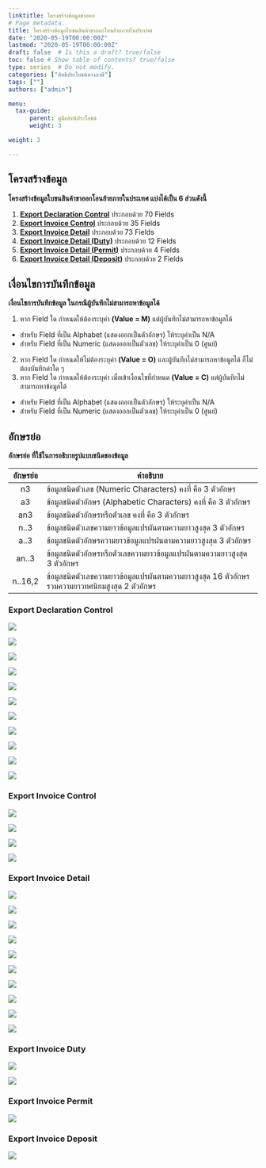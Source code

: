 ```yaml
---
linktitle: โครงสร้างข้อมูลขาออก
# Page metadata.
title: โครงสร้างข้อมูลใบขนสินค้าขาออกโอนย้ายภายในประเทศ 
date: "2020-05-19T00:00:00Z"
lastmod: "2020-05-19T00:00:00Z"
draft: false  # Is this a draft? true/false
toc: false # Show table of contents? true/false
type: series  # Do not modify.
categories: ["สิทธิประโยชน์ทางภาษี"]
tags: [""]
authors: ["admin"]

menu:
  tax-guide:
      parent: คู่มือสิทธิประโยชน์
      weight: 3

weight: 3

---
```



## โครงสร้างข้อมูล

**โครงสร้างข้อมูลใบขนสินค้าขาออกโอนย้ายภายในประเทศ แบ่งได้เป็น 6 ส่วนดังนี้**

1. [**Export Declaration Control**](#export-declaration-control)	ประกอบด้วย	70 Fields
2. [**Export Invoice Control**](#export-invoice-control)	ประกอบด้วย	35 Fields
3. [**Export Invoice Detail**](#export-invoice-detail)	ประกอบด้วย	73 Fields
4. [**Export Invoice Detail (Duty)**](#export-invoice-duty)	ประกอบด้วย	12 Fields
5. [**Export Invoice Detail (Permit)**](#export-invoice-permit)	ประกอบด้วย	 4 Fields
6. [**Export Invoice Detail (Deposit)**](#export-invoice-deposit)	ประกอบด้วย	 2 Fields

## เงื่อนไขการบันทึกข้อมูล

**เงื่อนไขการบันทึกข้อมูล ในกรณีผู้บันทึกไม่สามารถหาข้อมูลได้**

1. หาก Field ใด กำหนดให้ต้องระบุค่า **(Value = M)** แต่ผู้บันทึกไม่สามารถหาข้อมูลได้
- สำหรับ Field ที่เป็น Alphabet (แสดงออกเป็นตัวอักษร) ให้ระบุค่าเป็น N/A 
- สำหรับ Field ที่เป็น Numeric (แสดงออกเป็นตัวเลข) ให้ระบุค่าเป็น 0 (ศูนย์)
2. หาก Field ใด กำหนดให้ไม่ต้องระบุค่า **(Value = O)** และผู้บันทึกไม่สามารถหาข้อมูลได้ ก็ไม่ต้องบันทึกค่าใด ๆ 
3. หาก Field ใด กำหนดให้ต้องระบุค่า เมื่อเข้าเงื่อนไขที่กำหนด **(Value = C)** แต่ผู้บันทึกไม่สามารถหาข้อมูลได้
- สำหรับ Field ที่เป็น Alphabet (แสดงออกเป็นตัวอักษร) ให้ระบุค่าเป็น N/A 
-  สำหรับ Field ที่เป็น Numeric (แสดงออกเป็นตัวเลข) ให้ระบุค่าเป็น 0 (ศูนย์)
	
## อักษรย่อ 

**อักษรย่อ ที่ใช้ในการอธิบายรูปแบบชนิดของข้อมูล**

|  อักษรย่อ   |	คำอธิบาย  |
|:------------:|----------------------------|
|n3 |ข้อมูลชนิดตัวเลข (Numeric Characters) คงที่ คือ 3 ตัวอักษร|
|a3  |	ข้อมูลชนิดตัวอักษร (Alphabetic Characters) คงที่ คือ 3 ตัวอักษร|
|an3  |	ข้อมูลชนิดตัวอักษรหรือตัวเลข คงที่ คือ 3 ตัวอักษร|
|n..3|	ข้อมูลชนิดตัวเลขความยาวข้อมูลแปรผันตามความยาวสูงสุด 3 ตัวอักษร|
|a..3|	ข้อมูลชนิดตัวอักษรความยาวข้อมูลแปรผันตามความยาวสูงสุด 3 ตัวอักษร|
|an..3  |	ข้อมูลชนิดตัวอักษรหรือตัวเลขความยาวข้อมูลแปรผันตามความยาวสูงสุด 3 ตัวอักษร|
|n..16,2|ข้อมูลชนิดตัวเลขความยาวข้อมูลแปรผันตามความยาวสูงสุด 16 ตัวอักษรรวมความยาวทศนิยมสูงสุด 2 ตัวอักษร|




### Export Declaration Control 

![](https://github.com/ecs-support/knowledge-center/raw/master/img/e-tax-incentive/e-tax-incentivejpg_Page5.jpg)

![](https://github.com/ecs-support/knowledge-center/raw/master/img/e-tax-incentive/e-tax-incentivejpg_Page6.jpg)

![](https://github.com/ecs-support/knowledge-center/raw/master/img/e-tax-incentive/e-tax-incentivejpg_Page7.jpg)

![](https://github.com/ecs-support/knowledge-center/raw/master/img/e-tax-incentive/e-tax-incentivejpg_Page8.jpg)

![](https://github.com/ecs-support/knowledge-center/raw/master/img/e-tax-incentive/e-tax-incentivejpg_Page9.jpg)

![](https://github.com/ecs-support/knowledge-center/raw/master/img/e-tax-incentive/e-tax-incentivejpg_Page10.jpg)


![](https://github.com/ecs-support/knowledge-center/raw/master/img/e-tax-incentive/e-tax-incentivejpg_Page11.jpg)

![](https://github.com/ecs-support/knowledge-center/raw/master/img/e-tax-incentive/e-tax-incentivejpg_Page12.jpg)

![](https://github.com/ecs-support/knowledge-center/raw/master/img/e-tax-incentive/e-tax-incentivejpg_Page13.jpg)


![](https://github.com/ecs-support/knowledge-center/raw/master/img/e-tax-incentive/e-tax-incentivejpg_Page14.jpg)


![](https://github.com/ecs-support/knowledge-center/raw/master/img/e-tax-incentive/e-tax-incentivejpg_Page15.jpg)



### Export Invoice Control

![](https://github.com/ecs-support/knowledge-center/raw/master/img/e-tax-incentive/e-tax-incentivejpg_Page16.jpg)

![](https://github.com/ecs-support/knowledge-center/raw/master/img/e-tax-incentive/e-tax-incentivejpg_Page17.jpg)

![](https://github.com/ecs-support/knowledge-center/raw/master/img/e-tax-incentive/e-tax-incentivejpg_Page18.jpg)

![](https://github.com/ecs-support/knowledge-center/raw/master/img/e-tax-incentive/e-tax-incentivejpg_Page19.jpg)


### Export Invoice Detail

![](https://github.com/ecs-support/knowledge-center/raw/master/img/e-tax-incentive/e-tax-incentivejpg_Page20.jpg)

![](https://github.com/ecs-support/knowledge-center/raw/master/img/e-tax-incentive/e-tax-incentivejpg_Page21.jpg)

![](https://github.com/ecs-support/knowledge-center/raw/master/img/e-tax-incentive/e-tax-incentivejpg_Page22.jpg)

![](https://github.com/ecs-support/knowledge-center/raw/master/img/e-tax-incentive/e-tax-incentivejpg_Page23.jpg)

![](https://github.com/ecs-support/knowledge-center/raw/master/img/e-tax-incentive/e-tax-incentivejpg_Page24.jpg)

![](https://github.com/ecs-support/knowledge-center/raw/master/img/e-tax-incentive/e-tax-incentivejpg_Page25.jpg)

![](https://github.com/ecs-support/knowledge-center/raw/master/img/e-tax-incentive/e-tax-incentivejpg_Page26.jpg)

![](https://github.com/ecs-support/knowledge-center/raw/master/img/e-tax-incentive/e-tax-incentivejpg_Page27.jpg)

![](https://github.com/ecs-support/knowledge-center/raw/master/img/e-tax-incentive/e-tax-incentivejpg_Page28.jpg)

![](https://github.com/ecs-support/knowledge-center/raw/master/img/e-tax-incentive/e-tax-incentivejpg_Page29-1.jpg)



### Export Invoice Duty

![](https://github.com/ecs-support/knowledge-center/raw/master/img/e-tax-incentive/e-tax-incentivejpg_Page29-2.jpg)

![](https://github.com/ecs-support/knowledge-center/raw/master/img/e-tax-incentive/e-tax-incentivejpg_Page30.jpg)

### Export Invoice Permit

![](https://github.com/ecs-support/knowledge-center/raw/master/img/e-tax-incentive/e-tax-incentivejpg_Page31.jpg)


### Export Invoice Deposit

![](https://github.com/ecs-support/knowledge-center/raw/master/img/e-tax-incentive/e-tax-incentivejpg_Page32.jpg)